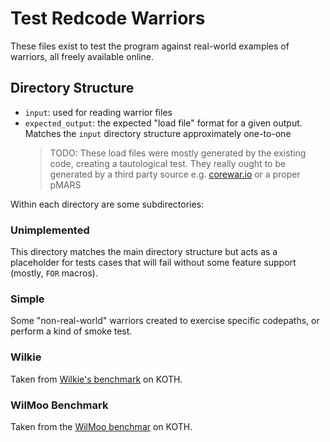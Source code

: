 # Test Redcode Warriors

These files exist to test the program against real-world examples of warriors,
all freely available online.

## Directory Structure

- `input`: used for reading warrior files
- `expected_output`: the expected "load file" format for a given output. Matches the `input` directory structure approximately one-to-one
  > TODO: These load files were mostly generated by the existing code, creating a tautological test. They really ought to be generated by a third party source e.g. [corewar.io](https://www.corewar.io) or a proper pMARS

Within each directory are some subdirectories:

### Unimplemented

This directory matches the main directory structure but acts as a placeholder for
tests cases that will fail without some feature support (mostly, `FOR` macros).

### Simple

Some "non-real-world" warriors created to exercise specific codepaths, or perform
a kind of smoke test.

### Wilkie

Taken from [Wilkie's benchmark](http://www.koth.org/wilkies/) on KOTH.

### WilMoo Benchmark

Taken from the [WilMoo benchmar](http://www.koth.org/wilmoo/) on KOTH.
